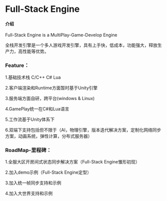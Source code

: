 # Full-Stack Engine

#### 介绍
Full-Stack Engine is a MultiPlay-Game-Develop Engine

全栈开发引擎是一个多人游戏开发引擎，具有上手快，低成本，功能强大，释放生产力，高性能等优势。

### Feature：

1.基础技术栈 C/C++ C# Lua

2.客户端渲染和Runtime方面暂时基于Unity引擎

3.服务端方面自研，跨平台(windows & Linux)

4.GamePlay统一在C#和Lua语言

5.工作流基于Unity体系下

6.双端下支持包括但不限于（AI，物理引擎，版本迭代解决方案，定制化网络同步方案，动画系统，弹性计算，分布式服务器）


### RoadMap-里程碑：

1.全服大区开房间式状态同步解决方案（Full-Stack Engine雏形初现）

2.加入demo示例（Full-Stack Engine定型）

3.加入统一帧同步支持和示例

4.加入大世界支持和示例

